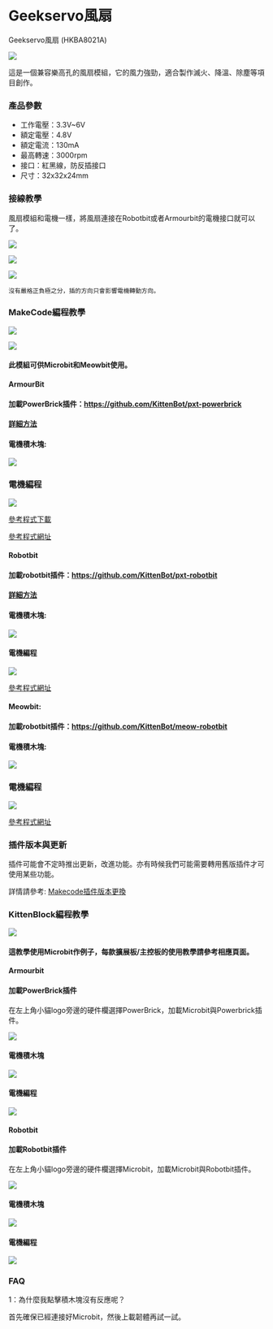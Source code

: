# Geekservo風扇

Geekservo風扇 (HKBA8021A)

![](https://kittenbothk.readthedocs.io/en/latest/\_images/fan3.png)

這是一個兼容樂高孔的風扇模組，它的風力強勁，適合製作滅火、降溫、除塵等項目創作。

### 產品參數

* 工作電壓：3.3V\~6V
* 額定電壓：4.8V
* 額定電流：130mA
* 最高轉速：3000rpm
* 接口：紅黑線，防反插接口
* 尺寸：32x32x24mm

### 接線教學

風扇模組和電機一樣，將風扇連接在Robotbit或者Armourbit的電機接口就可以了。

![](https://kittenbothk.readthedocs.io/en/latest/\_images/fan1.jpg)

![](https://kittenbothk.readthedocs.io/en/latest/\_images/2kmotorConRB1.jpg)

![](https://kittenbothk.readthedocs.io/en/latest/\_images/fan\_wire1.png)

```
沒有嚴格正負極之分，插的方向只會影響電機轉動方向。
```

### MakeCode編程教學

![](https://kittenbothk.readthedocs.io/en/latest/\_images/mcbanner12.png)

![](https://kittenbothk.readthedocs.io/en/latest/\_images/acbanner.png)

#### 此模組可供Microbit和Meowbit使用。

#### ArmourBit

#### 加載PowerBrick插件：https://github.com/KittenBot/pxt-powerbrick

#### [詳細方法](../makecode/kittenbotandmakecode.md)

#### 電機積木塊:

![](https://kittenbothk.readthedocs.io/en/latest/\_images/motorblocks.png)

### 電機編程

![](https://kittenbothk.readthedocs.io/en/latest/\_images/motor.png)

[參考程式下載](https://bit.ly/PowerbrickM11\_01Hex)

[參考程式網址](https://makecode.microbit.org/\_RYHivyayYL4q)

#### Robotbit

#### 加載robotbit插件：https://github.com/KittenBot/pxt-robotbit

#### [詳細方法](../makecode/kittenbotandmakecode.md)

#### 電機積木塊:

![](https://kittenbothk.readthedocs.io/en/latest/\_images/2kmotorblocks\_rb.png)

#### 電機編程

![](https://kittenbothk.readthedocs.io/en/latest/\_images/2kmotorcode\_rb.png)

[參考程式網址](https://makecode.microbit.org/\_33HMywgx9H97q)

#### Meowbit:

#### 加載robotbit插件：https://github.com/KittenBot/meow-robotbit

#### 電機積木塊:

![](https://kittenbothk.readthedocs.io/en/latest/\_images/motorblocks.png)

### 電機編程

![](https://kittenbothk.readthedocs.io/en/latest/\_images/2kmotorcode\_meow.png)

[參考程式網址](https://makecode.com/\_2z0C8v6XAC5y)

### 插件版本與更新

插件可能會不定時推出更新，改進功能。亦有時候我們可能需要轉用舊版插件才可使用某些功能。

詳情請參考: [Makecode插件版本更換](../makecode/makecodeextupdate.md)

### KittenBlock編程教學

![](https://kittenbothk.readthedocs.io/en/latest/\_images/kbbanner6.png)

#### 這教學使用Microbit作例子，每款擴展板/主控板的使用教學請參考相應頁面。

#### Armourbit



#### 加載PowerBrick插件

在左上角小貓logo旁邊的硬件欄選擇PowerBrick，加載Microbit與Powerbrick插件。

![](https://kittenbothk.readthedocs.io/en/latest/\_images/addextension2.png)

#### 電機積木塊

![](https://kittenbothk.readthedocs.io/en/latest/\_images/kbmotorblocks\_armourbit.png)

#### 電機編程

![](https://kittenbothk.readthedocs.io/en/latest/\_images/9gmotor\_armourbit\_kb\_code.png)

#### Robotbit

#### 加載Robotbit插件

在左上角小貓logo旁邊的硬件欄選擇Microbit，加載Microbit與Robotbit插件。

![](https://kittenbothk.readthedocs.io/en/latest/\_images/addRB1.png)

#### 電機積木塊

![](https://kittenbothk.readthedocs.io/en/latest/\_images/kbmotorblocks.png)

#### 電機編程

![](https://kittenbothk.readthedocs.io/en/latest/\_images/9gmotor\_robotbit\_kb\_code.png)

### FAQ

1：為什麼我點擊積木塊沒有反應呢？

首先確保已經連接好Microbit，然後上載韌體再試一試。
